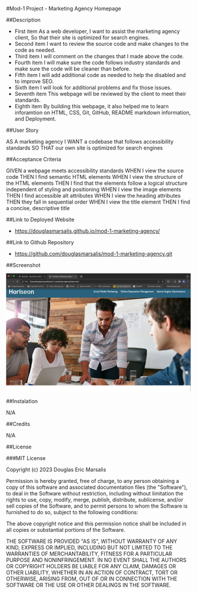 #Mod-1 Project - Marketing Agency Homepage

##Description

- First item As a web developer, I want to assist the marketing agency client, So that their site is optimized for search engines.
- Second item I want to review the source code and make changes to the code as needed.
- Third item I will comment on the changes that I made above the code.
- Fourth item I will make sure the code follows industry standards and make sure the code will be cleaner than before.
- Fifth item I will add additional code as needed to help the disabled and to improve SEO.
- Sixth item I will look for additional problems and fix those issues.
- Seventh item This webpage will be reviewed by the client to meet their standards.
- Eighth item By building this webpage, it also helped me to learn inforamtion on HTML, CSS, Git, GitHub, README markdown information, and Deployment.

##User Story

AS A marketing agency
I WANT a codebase that follows accessibility standards
SO THAT our own site is optimized for search engines

##Acceptance Criteria

GIVEN a webpage meets accessibility standards
WHEN I view the source code
THEN I find semantic HTML elements
WHEN I view the structure of the HTML elements
THEN I find that the elements follow a logical structure independent of styling and positioning
WHEN I view the image elements
THEN I find accessible alt attributes
WHEN I view the heading attributes
THEN they fall in sequential order
WHEN I view the title element
THEN I find a concise, descriptive title

##Link to Deployed Website

- https://douglasmarsalis.github.io/mod-1-marketing-agency/

##Link to Github Repository

- https://github.com/douglasmarsalis/mod-1-marketing-agency.git

##Screenshot

![Screen shot of my webpage](/assets/images/Screenshot_mod-1-marketing-agency.png)

##Instalation

N/A

##Credits

N/A

##License

###MIT License

Copyright (c) 2023 Douglas Eric Marsalis

Permission is hereby granted, free of charge, to any person obtaining a copy of this software and associated documentation files (the "Software"), to deal in the Software without restriction, including without limitation the rights to use, copy, modify, merge, publish, distribute, sublicense, and/or sell copies of the Software, and to permit persons to whom the Software is furnished to do so, subject to the following conditions:

The above copyright notice and this permission notice shall be included in all copies or substantial portions of the Software.

THE SOFTWARE IS PROVIDED "AS IS", WITHOUT WARRANTY OF ANY KIND, EXPRESS OR IMPLIED, INCLUDING BUT NOT LIMITED TO THE WARRANTIES OF MERCHANTABILITY, FITNESS FOR A PARTICULAR PURPOSE AND NONINFRINGEMENT. IN NO EVENT SHALL THE AUTHORS OR COPYRIGHT HOLDERS BE LIABLE FOR ANY CLAIM, DAMAGES OR OTHER LIABILITY, WHETHER IN AN ACTION OF CONTRACT, TORT OR OTHERWISE, ARISING FROM, OUT OF OR IN CONNECTION WITH THE SOFTWARE OR THE USE OR OTHER DEALINGS IN THE SOFTWARE.
